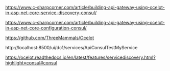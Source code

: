 ﻿https://www.c-sharpcorner.com/article/building-api-gateway-using-ocelot-in-asp-net-core-service-discovery-consul/ 


https://www.c-sharpcorner.com/article/building-api-gateway-using-ocelot-in-asp-net-core-configuration-consul/ 

https://github.com/ThreeMammals/Ocelot

http://localhost:8500/ui/dc1/services/ApiConsulTestMyService

https://ocelot.readthedocs.io/en/latest/features/servicediscovery.html?highlight=consul#consul